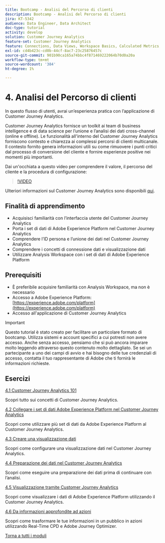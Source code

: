 ```yaml
---
title: Bootcamp - Analisi del Percorso di clienti
description: Bootcamp - Analisi del Percorso di clienti
jira: KT-5342
audience: Data Engineer, Data Architect
doc-type: tutorial
activity: develop
solution: Customer Journey Analytics
feature-set: Customer Journey Analytics
feature: Connections, Data Views, Workspace Basics, Calculated Metrics, Visualizations, Audiences
exl-id: cd4b423c-cd0b-44cf-8ac7-23c25876457c
source-git-commit: 901b90ca165a74bbc4f871469222064b70d0a20a
workflow-type: tm+mt
source-wordcount: '384'
ht-degree: 1%

---
```


# 4. Analisi del Percorso di clienti

In questo flusso di utenti, avrai un’esperienza pratica con l’applicazione di Customer Journey Analytics.

Customer Journey Analytics fornisce un toolkit ai team di business intelligence e di data science per l’unione e l’analisi dei dati cross-channel (online e offline). Le funzionalità all&#39;interno del Customer Journey Analytics forniscono contesto e chiarezza ai complessi percorsi di clienti multicanale. Il contesto fornito genera informazioni utili su come rimuovere i punti critici dal processo di conversione del cliente e fornire esperienze positive nei momenti più importanti.

Dai un&#39;occhiata a questo video per comprendere il valore, il percorso del cliente e la procedura di configurazione:

>[!VIDEO](https://video.tv.adobe.com/v/327188?quality=12&learn=on)

Ulteriori informazioni sul Customer Journey Analytics sono disponibili [qui](https://spark.adobe.com/page/t62eiRu9l6iWJ/).

## Finalità di apprendimento

- Acquisisci familiarità con l’interfaccia utente del Customer Journey Analytics
- Porta i set di dati di Adobe Experience Platform nel Customer Journey Analytics
- Comprendere l’ID persona e l’unione dei dati nel Customer Journey Analytics
- Comprendere i concetti di connessione dati e visualizzazione dati
- Utilizzare Analysis Workspace con i set di dati di Adobe Experience Platform

## Prerequisiti

- È preferibile acquisire familiarità con Analysis Workspace, ma non è necessario
- Accesso a Adobe Experience Platform: [https://experience.adobe.com/platform](https://experience.adobe.com/platform)
- Accesso all&#39;applicazione di Customer Journey Analytics

>[!IMPORTANT]
>
>Questo tutorial è stato creato per facilitare un particolare formato di bootcamp. Utilizza sistemi e account specifici a cui potresti non avere accesso. Anche senza accesso, pensiamo che si può ancora imparare molto leggendo attraverso questo contenuto molto dettagliato. Se sei un partecipante a uno dei campi di avvio e hai bisogno delle tue credenziali di accesso, contatta il tuo rappresentante di Adobe che ti fornirà le informazioni richieste.

## Esercizi

[4.1 Customer Journey Analytics 101](./ex1.md)

Scopri tutto sui concetti di Customer Journey Analytics.

[4.2 Collegare i set di dati Adobe Experience Platform nel Customer Journey Analytics](./ex2.md)

Scopri come utilizzare più set di dati da Adobe Experience Platform al Customer Journey Analytics.

[4.3 Creare una visualizzazione dati](./ex3.md)

Scopri come configurare una visualizzazione dati nel Customer Journey Analytics.

[4.4 Preparazione dei dati nel Customer Journey Analytics](./ex4.md)

Scopri come eseguire una preparazione dei dati prima di continuare con l’analisi.

[4.5 Visualizzazione tramite Customer Journey Analytics](./ex5.md)

Scopri come visualizzare i dati di Adobe Experience Platform utilizzando il Customer Journey Analytics.

[4.6 Da informazioni approfondite ad azioni](./ex6.md)

Scopri come trasformare le tue informazioni in un pubblico in azioni utilizzando Real-Time CPD e Adobe Journey Optimizer.

[Torna a tutti i moduli](../../overview.md)
